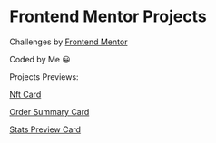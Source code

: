 # Frontend Mentor Projects

Challenges by [Frontend Mentor](https://www.frontendmentor.io)

Coded by Me 😀

Projects Previews:

[Nft Card](https://earslanyunus-nftcard.netlify.app/) 

[Order Summary Card](https://earslanyunus-ordercard.netlify.app/)

[Stats Preview Card](https://earslanyunus-statspreviewcard.netlify.app/)
